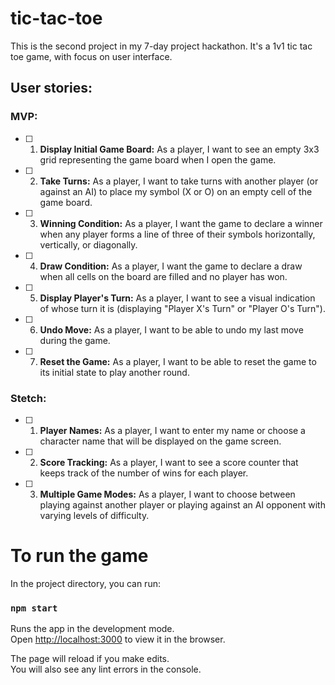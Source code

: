 # tic-tac-toe
This is the second project in my 7-day project hackathon. It's a 1v1 tic tac toe game, with focus on user interface.

## User stories:

### MVP:

- [ ] 1. **Display Initial Game Board:** As a player, I want to see an empty 3x3 grid representing the game board when I open the game.

- [ ] 2. **Take Turns:** As a player, I want to take turns with another player (or against an AI) to place my symbol (X or O) on an empty cell of the game board.

- [ ] 3. **Winning Condition:** As a player, I want the game to declare a winner when any player forms a line of three of their symbols horizontally, vertically, or diagonally.

- [ ] 4. **Draw Condition:** As a player, I want the game to declare a draw when all cells on the board are filled and no player has won.

- [ ] 5. **Display Player's Turn:** As a player, I want to see a visual indication of whose turn it is (displaying "Player X's Turn" or "Player O's Turn").

- [ ] 6. **Undo Move:**
As a player, I want to be able to undo my last move during the game.

- [ ] 7. **Reset the Game:** As a player, I want to be able to reset the game to its initial state to play another round.

### Stetch:

- [ ] 1. **Player Names:** As a player, I want to enter my name or choose a character name that will be displayed on the game screen.

- [ ] 2. **Score Tracking:** As a player, I want to see a score counter that keeps track of the number of wins for each player.

- [ ] 3. **Multiple Game Modes:**
As a player, I want to choose between playing against another player or playing against an AI opponent with varying levels of difficulty.

# To run the game
In the project directory, you can run:

### `npm start`

Runs the app in the development mode.\
Open [http://localhost:3000](http://localhost:3000) to view it in the browser.

The page will reload if you make edits.\
You will also see any lint errors in the console.